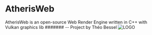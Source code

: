 # AtherisWeb
AtherisWeb is an open-source Web Render Engine written in C++ with Vulkan graphics lib 
####### -- Project by Théo Bessel
![LOGO](https://user-images.githubusercontent.com/43089275/54953295-2fd15b80-4f48-11e9-8433-73462d9b6cba.png)
